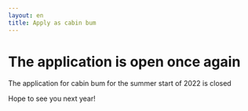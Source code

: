 ```yaml
---
layout: en
title: Apply as cabin bum
---
```

<h1>The application is open once again</h1>

<p>The application for cabin bum for the summer start of 2022 is closed</p>
<p>Hope to see you next year!</p>
<br />

<!--<a style="text-align: center;" href="https://docs.google.com/forms/d/e/1FAIpQLScsD8RZfyD52ScrntI0tkR9qn0lhNHTfBGInxqcEZV0q1Ya5Q/viewform?usp=sf_link">
    <button class="applyBtn">Apply now!</button>
</a>-->